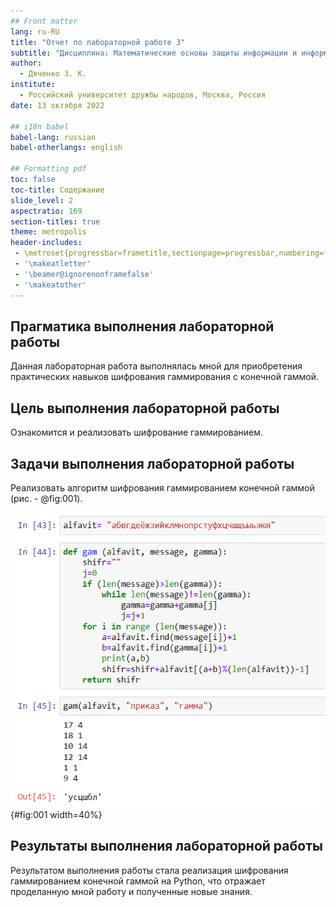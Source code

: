 ```yaml
---
## Front matter
lang: ru-RU
title: "Отчет по лабораторной работе 3"
subtitle: "Дисциплина: Математические основы защиты информации и информационной безопасности"
author:
  - Дяченко З. К.
institute:
  - Российский университет дружбы народов, Москва, Россия
date: 13 октября 2022

## i18n babel
babel-lang: russian
babel-otherlangs: english

## Formatting pdf
toc: false
toc-title: Содержание
slide_level: 2
aspectratio: 169
section-titles: true
theme: metropolis
header-includes:
 - \metroset{progressbar=frametitle,sectionpage=progressbar,numbering=fraction}
 - '\makeatletter'
 - '\beamer@ignorenonframefalse'
 - '\makeatother'
---
```


## Прагматика выполнения лабораторной работы

Данная лабораторная работа выполнялась мной для приобретения практических навыков шифрования гаммирования с конечной гаммой.

## Цель выполнения лабораторной работы

Ознакомится и реализовать шифрование гаммированием.

## Задачи выполнения лабораторной работы

Реализовать алгоритм шифрования гаммированием конечной гаммой (рис. - @fig:001).

![Реализация шифрования гаммированием конечной гаммой](images/2.png){#fig:001 width=40%}

## Результаты выполнения лабораторной работы

Результатом выполнения работы стала реализация шифрования гаммированием конечной гаммой на Python, что отражает проделанную мной работу и полученные новые знания.
